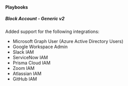 
#### Playbooks

##### Block Account - Generic v2

Added support for the following integrations:

  * Microsoft Graph User (Azure Active Directory Users)
  * Google Workspace Admin
  * Slack IAM
  * ServiceNow IAM
  * Prisma Cloud IAM
  * Zoom IAM
  * Atlassian IAM
  * GitHub IAM